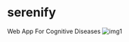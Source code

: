 # serenify
Web App For Cognitive Diseases
<img src="https://images.unsplash.com/vector-1748272331137-08f676420744?ixlib=rb-4.1.0&ixid=M3wxMjA3fDB8MHxwaG90by1wYWdlfHx8fGVufDB8fHx8fA%3D%3D&auto=format&fit=crop&q=80&w=1160"
 alt="img1">
